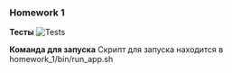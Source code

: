 ### Homework 1

**Тесты**
![Tests](https://github.com/wilfordaf/hse-python-backend/actions/workflows/tests.yml/badge.svg)

**Команда для запуска**
Скрипт для запуска находится в homework_1/bin/run_app.sh